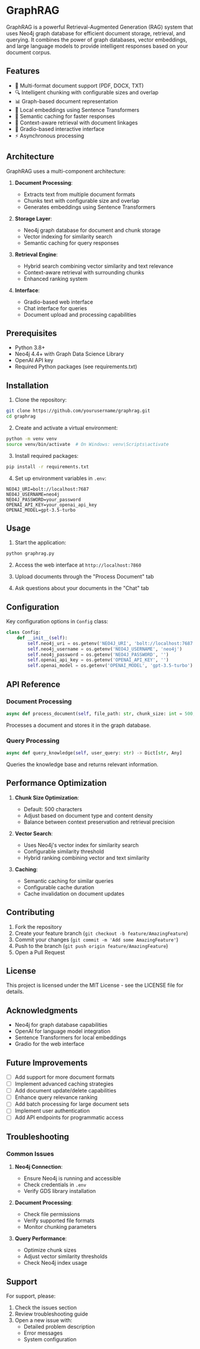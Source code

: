 # GraphRAG

GraphRAG is a powerful Retrieval-Augmented Generation (RAG) system that uses Neo4j graph database for efficient document storage, retrieval, and querying. It combines the power of graph databases, vector embeddings, and large language models to provide intelligent responses based on your document corpus.

## Features

- 📄 Multi-format document support (PDF, DOCX, TXT)
- 🔍 Intelligent chunking with configurable sizes and overlap
- 📊 Graph-based document representation
- 🧮 Local embeddings using Sentence Transformers
- 💾 Semantic caching for faster responses
- 🔗 Context-aware retrieval with document linkages
- 🚀 Gradio-based interactive interface
- ⚡ Asynchronous processing

## Architecture

GraphRAG uses a multi-component architecture:

1. **Document Processing**:
   - Extracts text from multiple document formats
   - Chunks text with configurable size and overlap
   - Generates embeddings using Sentence Transformers

2. **Storage Layer**:
   - Neo4j graph database for document and chunk storage
   - Vector indexing for similarity search
   - Semantic caching for query responses

3. **Retrieval Engine**:
   - Hybrid search combining vector similarity and text relevance
   - Context-aware retrieval with surrounding chunks
   - Enhanced ranking system

4. **Interface**:
   - Gradio-based web interface
   - Chat interface for queries
   - Document upload and processing capabilities

## Prerequisites

- Python 3.8+
- Neo4j 4.4+ with Graph Data Science Library
- OpenAI API key
- Required Python packages (see requirements.txt)

## Installation

1. Clone the repository:
```bash
git clone https://github.com/yourusername/graphrag.git
cd graphrag
```

2. Create and activate a virtual environment:
```bash
python -m venv venv
source venv/bin/activate  # On Windows: venv\Scripts\activate
```

3. Install required packages:
```bash
pip install -r requirements.txt
```

4. Set up environment variables in `.env`:
```env
NEO4J_URI=bolt://localhost:7687
NEO4J_USERNAME=neo4j
NEO4J_PASSWORD=your_password
OPENAI_API_KEY=your_openai_api_key
OPENAI_MODEL=gpt-3.5-turbo
```

## Usage

1. Start the application:
```bash
python graphrag.py
```

2. Access the web interface at `http://localhost:7860`

3. Upload documents through the "Process Document" tab

4. Ask questions about your documents in the "Chat" tab

## Configuration

Key configuration options in `Config` class:

```python
class Config:
    def __init__(self):
        self.neo4j_uri = os.getenv('NEO4J_URI', 'bolt://localhost:7687')
        self.neo4j_username = os.getenv('NEO4J_USERNAME', 'neo4j')
        self.neo4j_password = os.getenv('NEO4J_PASSWORD', '')
        self.openai_api_key = os.getenv('OPENAI_API_KEY', '')
        self.openai_model = os.getenv('OPENAI_MODEL', 'gpt-3.5-turbo')
```

## API Reference

### Document Processing

```python
async def process_document(self, file_path: str, chunk_size: int = 500, chunk_overlap: int = 100) -> Dict
```
Processes a document and stores it in the graph database.

### Query Processing

```python
async def query_knowledge(self, user_query: str) -> Dict[str, Any]
```
Queries the knowledge base and returns relevant information.

## Performance Optimization

1. **Chunk Size Optimization**:
   - Default: 500 characters
   - Adjust based on document type and content density
   - Balance between context preservation and retrieval precision

2. **Vector Search**:
   - Uses Neo4j's vector index for similarity search
   - Configurable similarity threshold
   - Hybrid ranking combining vector and text similarity

3. **Caching**:
   - Semantic caching for similar queries
   - Configurable cache duration
   - Cache invalidation on document updates

## Contributing

1. Fork the repository
2. Create your feature branch (`git checkout -b feature/AmazingFeature`)
3. Commit your changes (`git commit -m 'Add some AmazingFeature'`)
4. Push to the branch (`git push origin feature/AmazingFeature`)
5. Open a Pull Request

## License

This project is licensed under the MIT License - see the LICENSE file for details.

## Acknowledgments

- Neo4j for graph database capabilities
- OpenAI for language model integration
- Sentence Transformers for local embeddings
- Gradio for the web interface

## Future Improvements

- [ ] Add support for more document formats
- [ ] Implement advanced caching strategies
- [ ] Add document update/delete capabilities
- [ ] Enhance query relevance ranking
- [ ] Add batch processing for large document sets
- [ ] Implement user authentication
- [ ] Add API endpoints for programmatic access

## Troubleshooting

### Common Issues

1. **Neo4j Connection**:
   - Ensure Neo4j is running and accessible
   - Check credentials in `.env`
   - Verify GDS library installation

2. **Document Processing**:
   - Check file permissions
   - Verify supported file formats
   - Monitor chunking parameters

3. **Query Performance**:
   - Optimize chunk sizes
   - Adjust vector similarity thresholds
   - Check Neo4j index usage

## Support

For support, please:
1. Check the issues section
2. Review troubleshooting guide
3. Open a new issue with:
   - Detailed problem description
   - Error messages
   - System configuration
